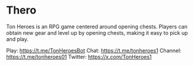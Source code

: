 # Thero
 
Ton Heroes is an RPG game centered around opening chests. Players can obtain new gear and level up by opening chests, making it easy to pick up and play.

Play: https://t.me/TonHeroesBot Chat: https://t.me/tonheroes1 Channel: https://t.me/tonheroes01 Twitter: https://x.com/TonHeroes1
